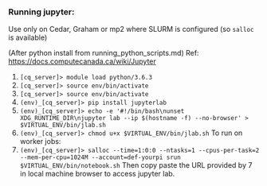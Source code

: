 ### Running jupyter:

Use only on Cedar, Graham or mp2 where SLURM is configured (so `salloc` is available)

(After python install from running_python_scripts.md)
Ref: https://docs.computecanada.ca/wiki/Jupyter
1. `[cq_server]> module load python/3.6.3`
2. `[cq_server]> source env/bin/activate`
3. `[cq_server]> source env/bin/activate`
4. `(env)_[cq_server]> pip install jupyterlab`
5. `(env)_[cq_server]> echo -e '#!/bin/bash\nunset XDG_RUNTIME_DIR\njupyter lab --ip $(hostname -f) --no-browser' > $VIRTUAL_ENV/bin/jlab.sh`
6. `(env)_[cq_server]> chmod u+x $VIRTUAL_ENV/bin/jlab.sh`
To run on worker jobs:
7. `(env)_[cq_server]> salloc --time=1:0:0 --ntasks=1 --cpus-per-task=2 --mem-per-cpu=1024M --account=def-yourpi srun $VIRTUAL_ENV/bin/notebook.sh`
Then copy paste the URL provided by 7 in local machine browser to access jupyter lab.
